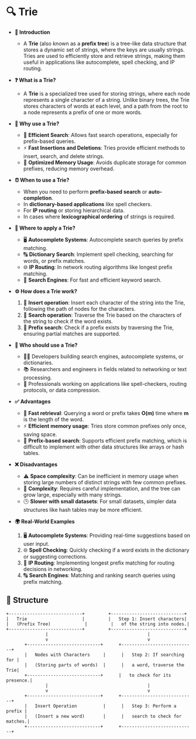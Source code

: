 # 🔍 Trie

- **🔎 Introduction**
    - A **Trie** (also known as a **prefix tree**) is a tree-like data structure that stores a dynamic set of strings, where the keys are usually strings. Tries are used to efficiently store and retrieve strings, making them useful in applications like autocomplete, spell checking, and IP routing.

- **❓ What is a Trie?**
    - A **Trie** is a specialized tree used for storing strings, where each node represents a single character of a string. Unlike binary trees, the Trie stores characters of words at each level, and a path from the root to a node represents a prefix of one or more words.

- **🤔 Why use a Trie?**
    - 🧩 **Efficient Search**: Allows fast search operations, especially for prefix-based queries.
    - ⚡ **Fast Insertions and Deletions**: Tries provide efficient methods to insert, search, and delete strings.
    - 🧠 **Optimized Memory Usage**: Avoids duplicate storage for common prefixes, reducing memory overhead.

- **⏰ When to use a Trie?**
    - When you need to perform **prefix-based search** or **auto-completion**.
    - In **dictionary-based applications** like spell checkers.
    - For **IP routing** or storing hierarchical data.
    - In cases where **lexicographical ordering** of strings is required.

- **📍 Where to apply a Trie?**
    - 🖥️ **Autocomplete Systems**: Autocomplete search queries by prefix matching.
    - 🔠 **Dictionary Search**: Implement spell checking, searching for words, or prefix matches.
    - 🌐 **IP Routing**: In network routing algorithms like longest prefix matching.
    - 🔄 **Search Engines**: For fast and efficient keyword search.

- **⚙️ How does a Trie work?**
    1. 🧩 **Insert operation**: Insert each character of the string into the Trie, following the path of nodes for the characters.
    2. 🔄 **Search operation**: Traverse the Trie based on the characters of the string to check if the word exists.
    3. 🔗 **Prefix search**: Check if a prefix exists by traversing the Trie, ensuring partial matches are supported.

- **👥 Who should use a Trie?**
    - 🧑‍💻 Developers building search engines, autocomplete systems, or dictionaries.
    - 📚 Researchers and engineers in fields related to networking or text processing.
    - 💼 Professionals working on applications like spell-checkers, routing protocols, or data compression.

- **✅ Advantages**
    - 🚀 **Fast retrieval**: Querying a word or prefix takes **O(m)** time where **m** is the length of the word.
    - ⚡ **Efficient memory usage**: Tries store common prefixes only once, saving space.
    - 🧠 **Prefix-based search**: Supports efficient prefix matching, which is difficult to implement with other data structures like arrays or hash tables.

- **❌ Disadvantages**
    - ⚠️ **Space complexity**: Can be inefficient in memory usage when storing large numbers of distinct strings with few common prefixes.
    - 🧩 **Complexity**: Requires careful implementation, and the tree can grow large, especially with many strings.
    - 🕒 **Slower with small datasets**: For small datasets, simpler data structures like hash tables may be more efficient.

- **🌍 Real-World Examples**
    1. 🖥️ **Autocomplete Systems**: Providing real-time suggestions based on user input.
    2. 🌐 **Spell Checking**: Quickly checking if a word exists in the dictionary or suggesting corrections.
    3. 🧩 **IP Routing**: Implementing longest prefix matching for routing decisions in networking.
    4. 🔠 **Search Engines**: Matching and ranking search queries using prefix matching.

## 🌟 Structure

```plaintext
+----------------------------+         +----------------------------+
|   Trie                     |         |   Step 1: Insert characters|
|   (Prefix Tree)             |         |   of the string into nodes.|
+----------------------------+         +----------------------------+
               |                                      |
               v                                      v
       +----------------------------+      +----------------------------+
       |   Nodes with Characters     |      |   Step 2: If searching for |
       |   (Storing parts of words)  |      |   a word, traverse the Trie|
       +----------------------------+      |   to check for its presence.|
               |                                      |
               v                                      v
       +----------------------------+      +----------------------------+
       |   Insert Operation          |      |   Step 3: Perform a prefix |
       |   (Insert a new word)       |      |   search to check for matches.|
       +----------------------------+      +----------------------------+
